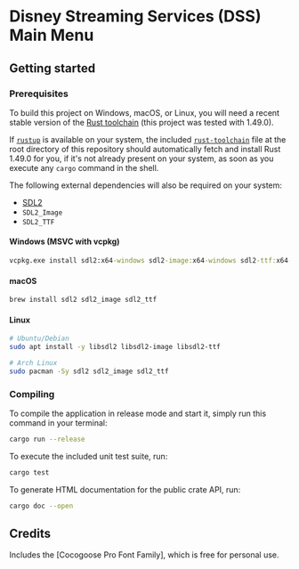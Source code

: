 # Disney Streaming Services (DSS) Main Menu

## Getting started

### Prerequisites

To build this project on Windows, macOS, or Linux, you will need a recent stable
version of the [Rust toolchain](https://www.rust-lang.org/) (this project was
tested with 1.49.0).

If [`rustup`](https://rustup.rs/) is available on your system, the included 
[`rust-toolchain`](./rust-toolchain) file at the root directory of this
repository should automatically fetch and install Rust 1.49.0 for you, if it's
not already present on your system, as soon as you execute any `cargo` command
in the shell.

The following external dependencies will also be required on your system:

* [SDL2](https://www.libsdl.org/)
* `SDL2_Image`
* `SDL2_TTF`

#### Windows (MSVC with vcpkg)

```bat
vcpkg.exe install sdl2:x64-windows sdl2-image:x64-windows sdl2-ttf:x64-windows
```

#### macOS

```bash
brew install sdl2 sdl2_image sdl2_ttf
```

#### Linux

```bash
# Ubuntu/Debian
sudo apt install -y libsdl2 libsdl2-image libsdl2-ttf

# Arch Linux
sudo pacman -Sy sdl2 sdl2_image sdl2_ttf
```

### Compiling

To compile the application in release mode and start it, simply run this command
in your terminal:

```bash
cargo run --release
```

To execute the included unit test suite, run:

```bash
cargo test
```

To generate HTML documentation for the public crate API, run:

```bash
cargo doc --open
```

## Credits

Includes the [Cocogoose Pro Font Family], which is free for personal use.

[Cocogoose Pro]: https://www.1001fonts.com/cocogoose-pro-font.html
